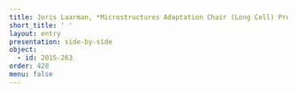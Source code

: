 ```yaml
---
title: Joris Laarman, *Microstructures Adaptation Chair (Long Cell) Prototype*
short_title: ' '
layout: entry
presentation: side-by-side
object:
  - id: 2015-263
order: 428
menu: false
---
```

